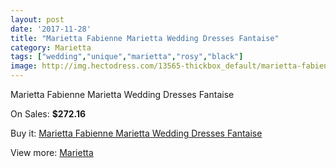 ```yaml
---
layout: post
date: '2017-11-28'
title: "Marietta Fabienne Marietta Wedding Dresses Fantaise"
category: Marietta
tags: ["wedding","unique","marietta","rosy","black"]
image: http://img.hectodress.com/13565-thickbox_default/marietta-fabienne-marietta-wedding-dresses-fantaise.jpg
---
```

Marietta Fabienne Marietta Wedding Dresses Fantaise

On Sales: **$272.16**
<a href="https://www.hectodress.com/marietta/6555-marietta-fabienne-marietta-wedding-dresses-fantaise.html"><amp-img layout="responsive" width="600" height="600" src="//img.hectodress.com/13565-thickbox_default/marietta-fabienne-marietta-wedding-dresses-fantaise.jpg" alt="Marietta Fabienne Marietta Wedding Dresses Fantaise 0" /></a>

Buy it: [Marietta Fabienne Marietta Wedding Dresses Fantaise](https://www.hectodress.com/marietta/6555-marietta-fabienne-marietta-wedding-dresses-fantaise.html "Marietta Fabienne Marietta Wedding Dresses Fantaise")

View more: [Marietta](https://www.hectodress.com/112-marietta "Marietta")